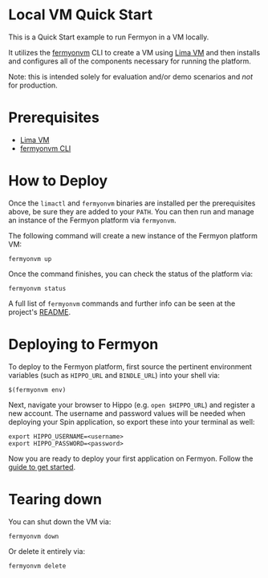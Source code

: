 # Local VM Quick Start

This is a Quick Start example to run Fermyon in a VM locally.

It utilizes the [fermyonvm](https://github.com/fermyon/vm) CLI to create a VM
using [Lima VM](https://github.com/lima-vm/lima) and then installs and
configures all of the components necessary for running the platform.

Note: this is intended solely for evaluation and/or demo scenarios and *not*
for production.

# Prerequisites

- [Lima VM](https://github.com/lima-vm/lima#installation)
- [fermyonvm CLI](https://github.com/fermyon/vm/releases)

# How to Deploy

Once the `limactl` and `fermyonvm` binaries are installed per the prerequisites
above, be sure they are added to your `PATH`. You can then run and manage an
instance of the Fermyon platform via `fermyonvm`.

The following command will create a new instance of the Fermyon platform VM:

```console
fermyonvm up
```

Once the command finishes, you can check the status of the platform via:

```console
fermyonvm status
```

A full list of `fermyonvm` commands and further info can be seen at the
project's [README](https://github.com/fermyon/vm/blob/main/README.md).

# Deploying to Fermyon

To deploy to the Fermyon platform, first source the pertinent environment
variables (such as `HIPPO_URL` and `BINDLE_URL`) into your shell via:

```console
$(fermyonvm env)
```

Next, navigate your browser to Hippo (e.g. `open $HIPPO_URL`) and register a
new account. The username and password values will be needed when deploying
your Spin application, so export these into your terminal as well:

```console
export HIPPO_USERNAME=<username>
export HIPPO_PASSWORD=<password>
```

Now you are ready to deploy your first application on Fermyon. Follow the
[guide to get started](../deploy.md).

# Tearing down

You can shut down the VM via:

```console
fermyonvm down
```

Or delete it entirely via:

```console
fermyonvm delete
```
